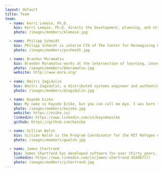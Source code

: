 ```yaml
---
layout: default
title: Team
team:
  - name: Kerri Lemoie, Ph.D.
    bio: Kerri Lemoie, Ph.D. directs the development, planning, and strategy of verifiable digital credentialing technology at the DCC. Kerri has been working on the web for 25+ years as a web developer and in multiple leadership capacities and advisory roles. As one of the founding technical contributors to Open Badges, she is a recognized leader in the digital credentials ecosystem. Kerri completed her Ph.D. at Fielding Graduate University in Media Psychology. Her dissertation research focused on technology adoption of self-sovereign digital identity.
    photo: /images/members/klemoie.jpg

  - name: Philipp Schmidt
    bio: Philipp Schmidt is interim CTO of The Center for Reimagining Learning (tCRIL). He is also a research scientist at MIT and advisor for igital credentials. Prior to joining tCRIL, Philipp was the Director of Digital Learning at the <a href="https://media.mit.edu/">MIT Media Lab</a>. He has extensive experience developing technology-enabled programs that increase opportunities for learning and education. Philipp founded <a href="http://p2pu.org/">Peer 2 Peer University (P2PU)</a>, a non-profit that provides wrap-around support for online courses through a network of public libraries, serves on the board of <a href="https://www.collegeunbound.edu/">College Unbound</a>, a degree-completion college for adult students, and was a founding board member of the OpenCourseWare Consortium. He co-authored the <a href="http://www.capetowndeclaration.org/">Cape Town Open Education Declaration</a> and has developed a number of open standards for digital academic credentials including <a href="https://wiki.mozilla.org/images/5/59/OpenBadges-Working-Paper_012312.pdf">Mozilla Open Badges</a>. He has received <a href="https://www.shuttleworthfoundation.org/">Shuttleworth</a> and <a href="http://usa.ashoka.org/fellow/philipp-schmidt">Ashoka</a> fellowships, and came to MIT as a <a href="https://www.media.mit.edu/people/directors-fellows">Media Lab Director's fellow</a>. Before moving to the US, he lived and worked in South Africa for ten years. He holds a computer science degree from FH Furtwangen in Germany and an MBA from MIT.
    photo: /images/members/pschmidt.jpg

  - name: Brandon Muramatsu
    bio: Brandon Muramatsu works at the intersection of learning, innovation and scale. His work focuses on online and digital learning to improve teaching and learning with a focus on open education. He has been involved in the development of learning technologies and education technologies, open education / OpenCourseWare and educational digital libraries over the last 25+ years. His work has a focus on STEM education, both nationally and internationally, and at all education levels. Brandon leads the design and implementation of local, national and international strategic education initiatives at <a href="http://web.mit.edu/">MIT</a> for <a href="https://openlearning.mit.edu/">MIT Open Learning</a>. At MIT he manages learning technology and curriculum development projects, including the design of web applications and software tools for educators and learners to develop/author, use, reuse and share digital learning resources. He also works with faculty to implement learning technologies in their classes and with their students. Additionally, he organizes conferences and events to bring together educators in open education/OpenCourseWare, as well as in learning technologies. Brandon earned his B.S. (1993) and M.S. (1995) in <a href="https://www.me.berkeley.edu/">Mechanical Engineering</a> from the <a href="https://www.berkeley.edu/">University of California, Berkeley</a>.
    photo: /images/members/bmuramatsu.jpg
    website: http://www.mura.org/
  
  - name: Dmitri Zagidulin
    bio: Dmitri Zagidulin, a distributed systems engineer and authentication and credentials expert, is the Technical Architect for the DCC. He also participates in hands-on development of core decentralization libraries, helps organize conferences, and contributes to open standards. 
    photo: /images/members/dzagidulin.jpg

  - name: Kayode Ezike
    bio: My name is Kayode Ezike, but you can call me Ayo. I was born to two Nigerian Igbo immigrants in New York, where I have lived for most of my life, outside of school. When it was time for college, I shifted my focus to Electrical Engineering and Computer Science before specializing as a graduate student in system design and application development in Self-Sovereign Identity (SSI). Much of my work these days focuses on technologies that enable users to leverage their personal data for access to new opportunities. Outside of the DCC, this work happens primarily at Gobekli and other partner organizations that I am privileged to support. When I am not working, I enjoy singing, writing, lifting, and playing basketball.
    photo: /images/members/kezike.jpg
    website: https://ezike.io/
    linkedin: https://www.linkedin.com/in/kayodeezike
    github: https://github.com/kezike

  - name: Gillian Walsh
    bio: Gillian Walsh is the Program Coordinator for the MIT Refugee Action Hub (ReACT) and the Digital Credentials Consortium (DCC). Her work focuses on the design, implementation and evaluation of academic programming and technologies that promote equitable pathways for meaningful careers for learners across the world, particularly those from vulnerable communities. Prior to working at MIT, she worked in admissions and sponsored programming support at Harvard Medical School and Tufts University. She spent two years in Shanghai, China, teaching English, studying Mandarin Chinese and traveling across East Asia. Gillian holds a BA in History from Kent State University and a Masters in International Higher Education and Intercultural Relations from Lesley University.
    photo: /images/members/gwalsh.jpg

  - name: James Chartrand
    bio: James Chartrand has developed software for over thirty years, mostly in higher-ed, primarily designing and developing systems for collection, edit, analysis and publication of research data, with a focus on digital credentialing over the last five years.
    linkedin: https://www.linkedin.com/in/james-chartrand-4544b717/
    photo: /images/members/jchartrand.jpg
---
```

